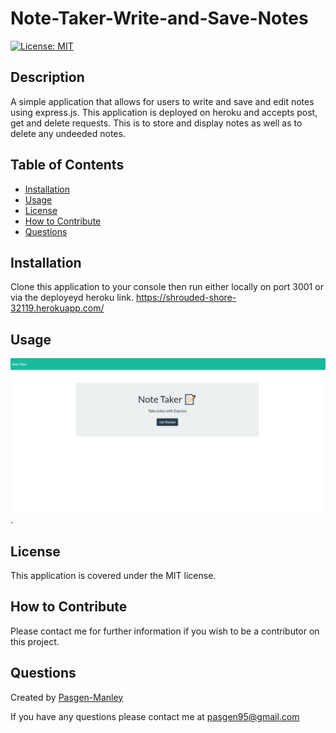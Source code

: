 # Note-Taker-Write-and-Save-Notes
[![License: MIT](https://img.shields.io/badge/License-MIT-yellow.svg)](https://opensource.org/licenses/MIT)

## Description
A simple application that allows for users to write and save and edit notes using express.js. This application is deployed on heroku and accepts post, get and delete requests. This is to store and display notes as well as to delete any undeeded notes.

## Table of Contents
  * [Installation](#installation)
  * [Usage](#usage)
  * [License](#license)
  * [How to Contribute](#how-to-contribute)
  * [Questions](#questions)

## Installation
Clone this application to your console then run either locally on port 3001 or via the deployeyd heroku link.
https://shrouded-shore-32119.herokuapp.com/
  

## Usage
![Homepage](./public/assets/images/homescreen.png).


## License
This application is covered under the MIT license.

## How to Contribute
Please contact me for further information if you wish to be a contributor on this project.

## Questions
Created by [Pasgen-Manley](https://github.com/Pasgen-Manley)

If you have any questions please contact me at [pasgen95@gmail.com](pasgen95@gmail.com)
